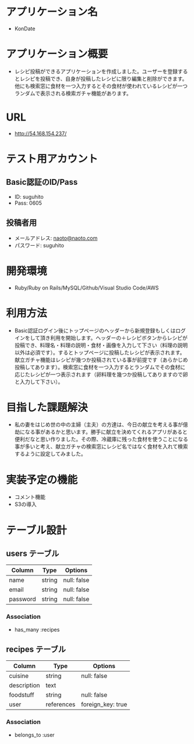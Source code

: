 # アプリケーション名

- KonDate

# アプリケーション概要

- レシピ投稿ができるアプリケーションを作成しました。ユーザーを登録するとレシピを投稿でき、自身が投稿したレシピに限り編集と削除ができます。他にも検索窓に食材を一つ入力するとその食材が使われているレシピが一つランダムで表示される検索ガチャ機能があります。

# URL

- http://54.168.154.237/

# テスト用アカウント

## Basic認証のID/Pass

- ID: suguhito
- Pass: 0605

## 投稿者用

- メールアドレス: naoto@naoto.com
- パスワード: suguhito

# 開発環境

- Ruby/Ruby on Rails/MySQL/Github/Visual Studio Code/AWS

# 利用方法

- Basic認証ログイン後にトップページのヘッダーから新規登録もしくはログインをして頂き利用を開始します。ヘッダーの＋レシピボタンからレシピが投稿でき、料理名・料理の説明・食材・画像を入力して下さい（料理の説明以外は必須です）。するとトップページに投稿したレシピが表示されます。献立ガチャ機能はレシピが幾つか投稿されている事が前提です（あらかじめ投稿してあります）。検索窓に食材を一つ入力するとランダムでその食材に応じたレシピが一つ表示されます（卵料理を幾つか投稿してありますので卵と入力して下さい）。

# 目指した課題解決

- 私の妻をはじめ世の中の主婦（主夫）の方達は、今日の献立を考える事が億劫になる事があるかと思います。勝手に献立を決めてくれるアプリがあると便利だなと思い作りました。その際、冷蔵庫に残った食材を使うことになる事が多いと考え、献立ガチャの検索窓にレシピ名ではなく食材を入れて検索するように設定してみました。

# 実装予定の機能

- コメント機能
- S3の導入


# テーブル設計

## users テーブル

| Column      | Type    | Options     |
| ----------- | ------- | ----------- |
| name        | string  | null: false |
| email       | string  | null: false |
| password    | string  | null: false |

### Association

- has_many :recipes

## recipes テーブル

| Column      | Type       | Options           |
| ----------- | ---------- | ----------------- |
| cuisine     | string     | null: false       |
| description | text       |                   |
| foodstuff   | string     | null: false       |
| user        | references | foreign_key: true |

### Association

- belongs_to :user
